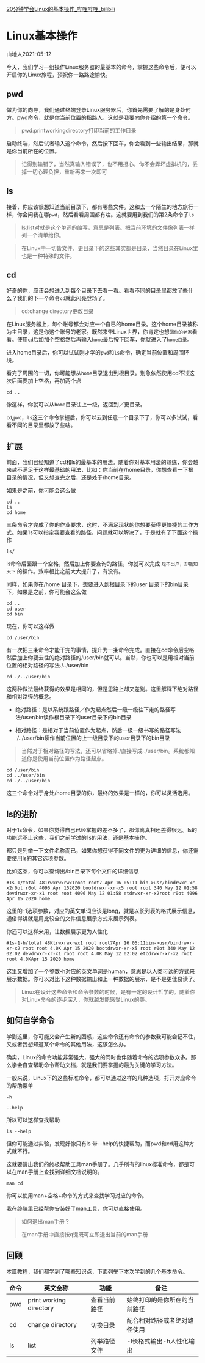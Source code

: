 [20分钟学会Linux的基本操作_哔哩哔哩_bilibili](https://www.bilibili.com/video/BV1LV411j7H3/)

# Linux基本操作

山地人2021-05-12

今天，我们学习一组操作Linux服务器的最基本的命令，掌握这些命令后，便可以开启你的Linux旅程，预祝你一路路途愉快。

## pwd

做为你的向导，我们通过终端登录Linux服务器后，你首先需要了解的是身处何方。pwd命令，就是你当前位置的指路人，这就是我要向你介绍的第一个命令。

> pwd:printworkingdirectory打印当前的工作目录

启动终端，然后试者输入这个命令，然后按下回车，你会看到一些输出结果，那就是你当前所在的位置。

> 记得别输错了，当然真输入错误了，也不用担心，你不会弄坏虚拟机的，丢掉一切心理负担，重新再来一次即可

## ls

接着，你应该很想知道当前目录下，都有哪些文件。这和去一个陌生的地方旅行一样，你会问我在哪`pwd`，然后看看周围都有啥。这就要用到我们的第2条命令了`ls`

> ls:list对就是这个单词的缩写，意思是列表。把当前环境的文件像列表一样列一个清单给你。

> 在Linux中一切皆文件，更目录下的这些其实都是目录，当然目录在Linux里也是一种特殊的文件。

## cd

好奇的你，应该会想进入到每个目录下去看一看。看看不同的目录里都放了些什么？我们的下一个命令`cd`就此闪亮登场了。

> cd:change directory更改目录

在Linux服务器上，每个账号都会对应一个自已的home目录。这个home目录被称为主目录，这是你这个账号的老家。既然来带Linux世界，你肯定也想`回你的老家`看看。使用`cd`后加加个空格然后再输入`home`最后按下回车，你就进入了`home目录`。

进入home目录后，你可以试试刚才学的`pwd`和`ls`命令，确定当前位置和周围环境。

看完了周围的一切，你可能想从`home`目录退出到根目录。别急依然使用cd不过这次后面要加上空格，再加两个点

```
cd ..
```

像这样，你就可以从`home`目录往上一级，返回到／更目录。

`cd`,`pwd`，`ls`这三个命令掌握后，你可以去到任意一个目录下了，你可以多试试，看看不同的目录里都放了些啥。

## 扩展

前面，我们已经知道了cd和ls的最基本的用法。随着你对基本用法的熟练，你会越来越不满足于这样最基础的用法，比如：你当前在/home目录，你想查看一下根目录的情况，但又想查完之后，还是处于/home目录。

如果是之前，你可能会这么做

```
cd ..
ls
cd home
```

三条命令才完成了你的作业要求，这时，不满足现状的你想要获得更快捷的工作方式。如果1s可以指定我要查看的路径，问题就可以解决了，于是就有了下面这个操作

```
ls/
```

ls命令后面跟一个空格，然后加上你要查询的路径，你就可以完成 `足不出户，却能知天下` 的操作。效率相比之前大大提升了，有没有。

同样，如果你在/home 目录下，想要进入到根目录下的user 目录下的bin目录下，如果是之前，你可能会这么做

```
cd ..
cd user
cd bin
```

现在，你可以这样做

```
cd /user/bin
```

有一次把三条命令才能干完的事情，提升为一条命令完成。直接在cd命令后空格然后加上你要去往的绝对路径的/user/bin就可以。当然，你也可以是用相对当前位置的相对路径的写法./../user/bin

```
cd ./../user/bin
```

这两种做法最终获得的效果是相同的，但是思路上却又差别。这里解释下绝对路径和相对路径的概念。

- 绝对路径：是以系统跟路径／作为起点然后一级一级往下走的路径写法/user/bin读作根目录下的user目录下的bin目录

- 相对路径：是相对于当前位置作为起点，然后一级一级书写的路径写法·/../user/bin读作当前位置的上一级目录下的user目录下的bin目录

> 当然对于相对路径的写法，还可以省略掉./直接写成·./user/bin。系统都知道你是使用当前位置作为路径起点。

```
cd /user/bin
cd ../user/bin
cd ./../user/bin
```

这三个命令对于身处/home目录的你，最终的效果是一样的，你可以灵活选用。

## ls的进阶

对于1s命令，如果你觉得自己已经掌握的差不多了，那你离真相还差得很远。ls的功能远不止这些，我们之前学过的1s的用法，还是基本操作。

都只是列举一下文件名称而已，如果你想获得不同文件的更为详细的信息，你还需要使用ls的其它选项参数。

比如这条，你可以查询出/bin目录下每个文件的详细信息

```
#1s-1/total 481rwxrwxrwx1root root7 Apr 16 05:11 bin->usr/bindrwxr-xr-x2r0ot r0ot 4096 Apr 152020 bootdrwxr-xr-x5 root root 340 May 12 01:58 devdrwxr-xr-x1 root root 4096 May 12 01:58 etdrwxr-xr-x2root r0ot 4096 Apr 15 2020 home
```

这里的-1选项参数，对应的英文单词应该是long，就是以长列表的格式展示信息，通俗得讲就是用比较全的文件信息展示方式来展示列表。

你还可以这样来用，让数据展示更为人性化

```
#1s-1-h/total 48Klrwxrwxrwx1 root root7Apr 16 05:11bin->usr/bindrwxr-xr-x2 root root 4.0K Apr 15 2020 bootdrwxr-xr-x5 root r0ot 340 May 12 02:02 devdrwxr-xr-x1 root root 4.0K May 12 02:02 etcdrwxr-xr-x2 root root 4.0KApr 15 2020 home
```

这里又增加了一个参数-h对应的英文单词是human，意思是以人类可读的方式来展示数据。你可以对比下这种数据输出和上一种数据的展示，是不是更佳易读了。

> Linux在设计这些命令和命令参数的时候，是有一定的设计哲学的。随着你对Linux命令的逐步深入，你就越发能感受Linux的美。

## 如何自学命令

学到这里，你可能又会产生新的困惑，这些命令还有命令的参数我可能会记不住，又或者我想知道某个命令的其他用法，这该怎么办。

确实，Linux的命令功能非常强大，强大的同时也伴随着命令的选项参数众多。那么学会自查帮助命令帮助文档，就是我们要掌握的最为关键的学习方法。

一般来说，Linux下的这些标准命令，都可以通过这样的几种选项，打开对应命令的帮助菜单

```
-h

--help
```

所以可以这样查找帮助

```
ls --help
```

但你可能通过实验，发现好像只有ls 带--help的快捷帮助，而pwd和cd用这种方式就不行。

这就要请出我们的终极帮助工具man手册了。几乎所有的linux标准命令，都是可以在man手册上查找到详细文档说明的。

```
man cd
```

你可以使用man+空格+命令的方式来查找学习对应的命令。

我在终端里已经帮你安装好了man工具，你可以直接使用。

> 如何退出man手册？
>
> 在man手册中直接按q键既可立即退出当前的man手册

## 回顾

本篇教程，我们都学到了哪些知识点，下面列举下本次学到的几个基本命令。

| 命令 | 英文全称                | 功能         | 备注                         |
| ---- | ----------------------- | ------------ | ---------------------------- |
| pwd  | print working directory | 查看当前路径 | 始终打印的是你所在的当前路径 |
| cd   | change directory        | 切换目录     | 配合相对路径或者绝对路径使用 |
| ls   | list                    | 列举路径文件 | -l长格式输出-h人性化输出     |

